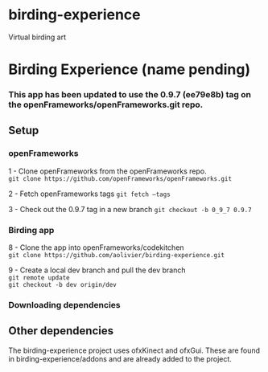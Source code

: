 # birding-experience
Virtual birding art

Birding Experience (name pending)
=============================

### This app has been updated to use the 0.9.7 (ee79e8b) tag on the openFrameworks/openFrameworks.git repo.

Setup
-----

### openFrameworks

1 - Clone openFrameworks from the openFrameworks repo.  
```git clone https://github.com/openFrameworks/openFrameworks.git```  

2 - Fetch openFrameworks tags
```git fetch —tags```  

3 - Check out the 0.9.7 tag in a new branch
```git checkout -b 0_9_7 0.9.7```  


### Birding app

8 - Clone the app into openFrameworks/codekitchen  
```git clone https://github.com/aolivier/birding-experience.git```  

9 - Create a local dev branch and pull the dev branch  
```git remote update```  
```git checkout -b dev origin/dev``` 

### Downloading dependencies

Other dependencies
-----
The birding-experience project uses ofxKinect and ofxGui.  These
are found in birding-experience/addons and are already added to the project.


